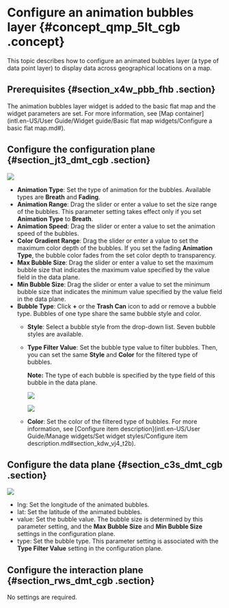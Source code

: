 # Configure an animation bubbles layer {#concept_qmp_5lt_cgb .concept}

This topic describes how to configure an animated bubbles layer \(a type of data point layer\) to display data across geographical locations on a map.

## Prerequisites {#section_x4w_pbb_fhb .section}

The animation bubbles layer widget is added to the basic flat map and the widget parameters are set. For more information, see [Map container](intl.en-US/User Guide/Widget guide/Basic flat map widgets/Configure a basic flat map.md#).

## Configure the configuration plane {#section_jt3_dmt_cgb .section}

![](http://static-aliyun-doc.oss-cn-hangzhou.aliyuncs.com/assets/img/79890/155808653134259_en-US.png)

-   **Animation Type**: Set the type of animation for the bubbles. Available types are **Breath** and **Fading**.
-   **Animation Range**: Drag the slider or enter a value to set the size range of the bubbles. This parameter setting takes effect only if you set **Animation Type** to **Breath**.
-   **Animation Speed**: Drag the slider or enter a value to set the animation speed of the bubbles.
-   **Color Gradient Range**: Drag the slider or enter a value to set the maximum color depth of the bubbles. If you set the fading **Animation Type**, the bubble color fades from the set color depth to transparency.
-   **Max Bubble Size**: Drag the slider or enter a value to set the maximum bubble size that indicates the maximum value specified by the value field in the data plane.
-   **Min Bubble Size**: Drag the slider or enter a value to set the minimum bubble size that indicates the minimum value specified by the value field in the data plane.
-   **Bubble Type**: Click **+** or the **Trash Can** icon to add or remove a bubble type. Bubbles of one type share the same bubble style and color.
    -   **Style**: Select a bubble style from the drop-down list. Seven bubble styles are available.
    -   **Type Filter Value**: Set the bubble type value to filter bubbles. Then, you can set the same **Style** and **Color** for the filtered type of bubbles.

        **Note:** The type of each bubble is specified by the type field of this bubble in the data plane.

        ![](http://static-aliyun-doc.oss-cn-hangzhou.aliyuncs.com/assets/img/79890/155808653134266_en-US.png)

        ![](http://static-aliyun-doc.oss-cn-hangzhou.aliyuncs.com/assets/img/79890/155808653234267_en-US.png)

    -   **Color**: Set the color of the filtered type of bubbles. For more information, see [Configure item description](intl.en-US/User Guide/Manage widgets/Set widget styles/Configure item description.md#section_kdw_vj4_t2b).

## Configure the data plane {#section_c3s_dmt_cgb .section}

![](http://static-aliyun-doc.oss-cn-hangzhou.aliyuncs.com/assets/img/79890/155808653234269_en-US.png)

-   lng: Set the longitude of the animated bubbles.
-   lat: Set the latitude of the animated bubbles.
-   value: Set the bubble value. The bubble size is determined by this parameter setting, and the **Max Bubble Size** and **Min Bubble Size** settings in the configuration plane.
-   type: Set the bubble type. This parameter setting is associated with the **Type Filter Value** setting in the configuration plane.

## Configure the interaction plane {#section_rws_dmt_cgb .section}

No settings are required.

